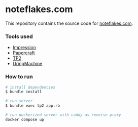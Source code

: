 # noteflakes.com

This repository contains the source code for [noteflakes.com](https://noteflakes.com).

### Tools used

- [Impression](https://github.com/digital-fabric/impression)
- [Papercraft](https://github.com/digital-fabric/papercraft)
- [TP2](https://github.com/noteflakes/tp2)
- [UringMachine](https://github.com/digital-fabric/uringmachine)

### How to run

```bash
# install dependencies
$ bundle install

# run server
$ bundle exec tp2 app.rb

# run dockerized server with caddy as reverse proxy
docker compose up
```
